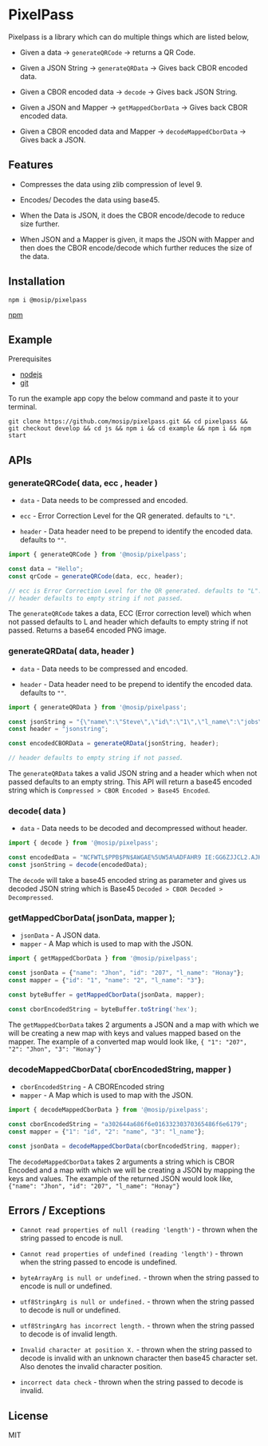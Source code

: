 # PixelPass

Pixelpass is a library which can do multiple things which are listed below,

- Given a data → `generateQRCode` → returns a QR Code.

- Given a JSON String → `generateQRData` → Gives back CBOR encoded data.

- Given a CBOR encoded data → `decode` → Gives back JSON String.

- Given a JSON and Mapper → `getMappedCborData` → Gives back CBOR encoded data.

- Given a CBOR encoded data and Mapper → `decodeMappedCborData` → Gives back a JSON.

## Features

- Compresses the data using zlib compression of level 9.

- Encodes/ Decodes the data using base45.

- When the Data is JSON, it does the CBOR encode/decode to reduce size further.

- When JSON and a Mapper is given, it maps the JSON with Mapper and then does the CBOR encode/decode which further reduces the size of the data.

## Installation 
`npm i @mosip/pixelpass`

[npm](https://www.npmjs.com/package/@mosip/pixelpass)

## Example
Prerequisites
* [nodejs](https://nodejs.org/en/learn/getting-started/how-to-install-nodejs)
* [git](https://git-scm.com/book/en/v2/Getting-Started-Installing-Git)

To run the example app copy the below command and paste it to your terminal.

```
git clone https://github.com/mosip/pixelpass.git && cd pixelpass && git checkout develop && cd js && npm i && cd example && npm i && npm start
```

## APIs
### generateQRCode( data, ecc , header )

 - `data` - Data needs to be compressed and encoded.

 - `ecc` - Error Correction Level for the QR generated. defaults to `"L"`.

 - `header` - Data header need to be prepend to identify the encoded data. defaults to `""`.

```javascript
import { generateQRCode } from '@mosip/pixelpass';

const data = "Hello";
const qrCode = generateQRCode(data, ecc, header);

// ecc is Error Correction Level for the QR generated. defaults to "L".
// header defaults to empty string if not passed.
```
The `generateQRCode` takes a data, ECC (Error correction level) which when not passed defaults to L and header which defaults to empty string if not passed.
Returns a base64 encoded PNG image.

### generateQRData( data, header )

- `data` - Data needs to be compressed and encoded.

- `header` - Data header need to be prepend to identify the encoded data. defaults to `""`.

```javascript
import { generateQRData } from '@mosip/pixelpass';

const jsonString = "{\"name\":\"Steve\",\"id\":\"1\",\"l_name\":\"jobs\"}";
const header = "jsonstring";

const encodedCBORData = generateQRData(jsonString, header);

// header defaults to empty string if not passed.
```
The `generateQRData` takes a valid JSON string and a header which when not passed defaults to an empty string.
This API will return a base45 encoded string which is `Compressed > CBOR Encoded > Base45 Encoded`.


### decode( data )

- `data` - Data needs to be decoded and decompressed without header.

```javascript
import { decode } from '@mosip/pixelpass';

const encodedData = "NCFWTL$PPB$PN$AWGAE%5UW5A%ADFAHR9 IE:GG6ZJJCL2.AJKAMHA100+8S.1";
const jsonString = decode(encodedData);
```
The `decode` will take a base45 encoded string  as parameter and gives us decoded JSON string which is Base45 `Decoded > CBOR Decoded > Decompressed`.

### getMappedCborData( jsonData, mapper );

- `jsonData` - A JSON data.
- `mapper` - A Map which is used to map with the JSON.

```javascript
import { getMappedCborData } from '@mosip/pixelpass';

const jsonData = {"name": "Jhon", "id": "207", "l_name": "Honay"};
const mapper = {"id": "1", "name": "2", "l_name": "3"};

const byteBuffer = getMappedCborData(jsonData, mapper);

const cborEncodedString = byteBuffer.toString('hex');
```
The `getMappedCborData` takes 2 arguments a JSON and a map with which we will be creating a new map with keys and values mapped based on the mapper.
The example of a converted map would look like, `{ "1": "207", "2": "Jhon", "3": "Honay"}`

### decodeMappedCborData( cborEncodedString, mapper )

- `cborEncodedString` - A CBOREncoded string
- `mapper` - A Map which is used to map with the JSON.

```javascript
import { decodeMappedCborData } from '@mosip/pixelpass';

const cborEncodedString = "a302644a686f6e01633230370365486f6e6179";
const mapper = {"1": "id", "2": "name", "3": "l_name"};

const jsonData = decodeMappedCborData(cborEncodedString, mapper);
```

The `decodeMappedCborData` takes 2 arguments a string which is CBOR Encoded and a map with which we will be creating a JSON by mapping the keys and values.
The example of the returned JSON would look like, `{"name": "Jhon", "id": "207", "l_name": "Honay"}`


## Errors / Exceptions
- `Cannot read properties of null (reading 'length')` - thrown when the string passed to encode is null.

- `Cannot read properties of undefined (reading 'length')` - thrown when the string passed to encode is undefined.

- `byteArrayArg is null or undefined.` -  thrown when the string passed to encode is null or undefined.

- `utf8StringArg is null or undefined.` - thrown when the string passed to decode is null or undefined.

- `utf8StringArg has incorrect length.` - thrown when the string passed to decode is of invalid length.

- `Invalid character at position X.` - thrown when the string passed to decode is invalid with an unknown character then base45 character set. Also denotes the invalid character position.

- `incorrect data check` - thrown when the string passed to decode is invalid.


## License
MIT
